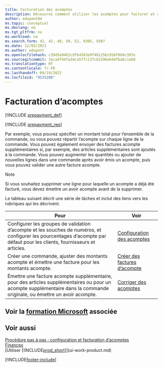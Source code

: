 ```yaml
---
title: Facturation des acomptes
description: Découvrez comment utiliser les acomptes pour facturer et collecter les acomptes requis des clients ou régler des acomptes aux fournisseurs dans Business Central.
author: edupont04
ms.topic: conceptual
ms.devlang: na
ms.tgt_pltfrm: na
ms.workload: na
ms.search.form: 42, 42, 48, 50, 52, 9305, 9307
ms.date: 12/03/2021
ms.author: edupont
ms.openlocfilehash: c39d5e0462c9fb4563e9f481256c916f0b9c397e
ms.sourcegitcommit: 3acadf94fa34ca57fc137cb2296e644fbabc1a60
ms.translationtype: HT
ms.contentlocale: fr-FR
ms.lasthandoff: 09/19/2022
ms.locfileid: "9535208"
---
```

# <a name="invoicing-prepayments"></a>Facturation d’acomptes

[!INCLUDE [prepayment_def](includes/prepayment_def.md)]

[!INCLUDE [prepayment_req](includes/prepayment_req.md)]

Par exemple, vous pouvez spécifier un montant total pour l’ensemble de la commande, ou vous pouvez répartir l’acompte sur chaque ligne de la commande. Vous pouvez également envoyer des factures acompte supplémentaires si, par exemple, des articles supplémentaires sont ajoutés à la commande. Vous pouvez augmenter les quantités ou ajouter de nouvelles lignes dans une commande après avoir émis un acompte, puis vous pouvez valider une autre facture acompte.  

> [!NOTE]
> Si vous souhaitez supprimer une ligne pour laquelle un acompte a déjà été facturé, vous devez émettre un avoir acompte avant de la supprimer.

Le tableau suivant décrit une série de tâches et inclut des liens vers les rubriques qui les décrivent.

|**Pour**|**Voir**|  
|------------|-------------|  
|Configurer les groupes de validation d’acompte et les souches de numéros, et configurer les pourcentages d’acompte par défaut pour les clients, fournisseurs et articles.|[Configuration des acomptes](finance-set-up-prepayments.md)|
|Créer une commande, ajuster des montants acompte et émettre une facture pour les montants acompte.|[Créer des factures d’acompte](finance-how-to-create-prepayment-invoices.md)|  
|Émettre une facture acompte supplémentaire, pour des articles supplémentaires ou pour un acompte supplémentaire dans la commande originale, ou émettre un avoir acompte.|[Corriger des acomptes](finance-how-to-correct-prepayments.md)|  

## <a name="see-related-microsoft-training"></a>Voir la [formation Microsoft](/training/modules/prepayment-invoices-dynamics-365-business-central/index) associée

## <a name="see-also"></a>Voir aussi

[Procédure pas à pas : configuration et facturation d’acomptes](walkthrough-setting-up-and-invoicing-sales-prepayments.md)  
[Finances](finance.md)  
[Utiliser [!INCLUDE[prod_short](includes/prod_short.md)]](ui-work-product.md)  


[!INCLUDE[footer-include](includes/footer-banner.md)]
